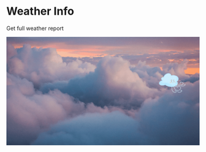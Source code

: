 ### <h1>Weather Info</h1>
Get full weather report

<img src="Weather Info (1).gif" alt="Weather Info" />
